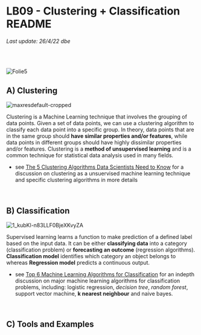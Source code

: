 # LB09 - Clustering + Classification README
###### Last update: 26/4/22 dbe
</br>

![Folie5](https://user-images.githubusercontent.com/52699611/165264373-73db282f-a90b-4df1-889f-1d3cdb74d243.PNG)


## A) Clustering

![maxresdefault-cropped](https://user-images.githubusercontent.com/52699611/165266318-1d9d67ba-c4d9-4efd-b1e0-384be333a2f6.jpg)

Clustering is a Machine Learning technique that involves the grouping of data points. Given a set of data points, we can use a clustering algorithm to classify each data point into a specific group. In theory, data points that are in the same group should **have similar properties and/or features**, while data points in different groups should have highly dissimilar properties and/or features. Clustering is a **method of unsupervised learning** and is a common technique for statistical data analysis used in many fields.

* see [The 5 Clustering Algorithms Data Scientists Need to Know](https://towardsdatascience.com/the-5-clustering-algorithms-data-scientists-need-to-know-a36d136ef68) for a discussion on clustering as a unsuervised machine learning technique and specific clustering algorithms in more details
</br>


## B) Classification

![1_kubKl-n83LLF0BjeXKvyZA](https://user-images.githubusercontent.com/52699611/165265010-d884312c-9f41-4958-ac92-ce13cd21b1f4.png)

Supervised learning learns a function to make prediction of a defined label based on the input data. It can be either **classifying data** into a category (classification problem) or **forecasting an outcome** (regression algorithms). **Classification model** identifies which category an object belongs to whereas **Regression model** predicts a continuous output.

* see [Top 6 Machine Learning Algorithms for Classification](https://towardsdatascience.com/top-machine-learning-algorithms-for-classification-2197870ff501) for an indepth discussion on major machine learning algorithms for classification problems, including: logistic regression, *decision tree*, *random forest*, support vector machine, **k nearest neighbour** and naive bayes. 
</br>



## C) Tools and Examples

